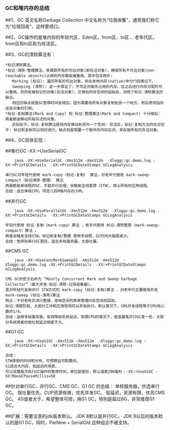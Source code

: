 ﻿### GC和堆内存的总结

##1、GC 英文名称Garbage Collection 中文名称为“垃圾收集”，通常我们称它为“垃圾回收”，这样更顺口。

##2、GC操作的是堆内存的年轻代区、Eden区、from区、to区 、老年代区。from区和to区称为存活区。

##3、GC的清除算法有：

	*标记清除算法。
	*标记-清除-整理算法，来跟踪所有的可达对象(即存活对象)，确保所有不可达对象(non-reachable objects)占用的内存都能被重用。其中包含两步:
	   Marking (标记): 遍历所有的可达对象，并在本地内存(native)中分门别类记下。
	   Sweeping (清除): 这一步保证了，不可达对象所占用的内存，在之后进行内存分配时可以重用。将所有被标记的对象(存活对象)，迁移到内存空间的起始处，消除了标记-清除算法的缺点。
	   相应的缺点就是GC暂停时间会增加，因为需要将所有对象复制到另一个地方，然后修改指向这些对象的引用。
	*标记-复制算法(Mark and Copy) 和 标记-整理算法(Mark and Compact) 十分相似: 两者都会移动所有存活的对象。
	   区别在于，标记-复制算法是将内存移动到另外一个空间: 存活区。标记-复制方法的优点在于: 标记和复制可以同时进行。缺点则是需要一个额外的内存区间，来存放所有的存活对象。
##4、GC具体实现：

##串行GC -XX:+UseSerialGC
```log
	java -XX:+UseSerialGC -Xms512m -Xmx512m  -Xloggc:gc.demo.log -XX:+PrintGCDetails  -XX:+PrintGCDateStamps GCLogAnalysis
```
	串行GC对年轻代使用 mark-copy（标记-复制） 算法，对老年代使用 mark-sweep-compact（标记清除-整理） 算法
	两者都是单线程的GC，不能并行处理，会触发全线暂停（STW），停止所有的应用线程。
	总结：适合单核CPU，项目几百M堆内存的JVM。

##并行GC
```log
	java -XX:+UseParallelGC -Xms512m -Xmx512m  -Xloggc:gc.demo.log -XX:+PrintGCDetails  -XX:+PrintGCDateStamps GCLogAnalysis
```
	年轻代使用 标记-复制（mark-copy）算法 ，老年代使用 标记-清除整理（mark-sweep-compact）算法 。
	两者会触发全线STW，标记和复制/整理 使用多线程，GC时间大幅度减少。
	总结：暂停较串行GC更短，适合多核服务器，大吞吐量。

##CMS GC
```log
	java -XX:+UseConcMarkSweepGC -Xms512m -Xmx512m  -Xloggc:gc.demo.log -XX:+PrintGCDetails  -XX:+PrintGCDateStamps GCLogAnalysis
```
	CMS GC的官方名称为 “Mostly Concurrent Mark and Sweep Garbage Collector”（最大并发-标记-清除-垃圾收集器）。
	其对年轻代采用并行 STW方式的 mark-copy (标记-复制)算法 ，对老年代主要使用并发 mark-sweep (标记-清除)算法
	特点：不对老年区进行整理，使用空闲列表来管理内存空间的回收。
	标记-清楚阶段，大部分工作和应用现场可以并发执行。默认情况下，CMS并发线程等于CPU核心数的1/4。
	总结：适用多核服务器，有效降低系统延迟，有限CPU的情况下，吞度量笔并行GC差一些，大部分系统两者的吞吐和延迟相差不大。

##G1 GC
```log
	java -XX:+UseG1GC -Xms512m -Xmx512m  -Xloggc:gc.demo.log -XX:+PrintGCDetails  -XX:+PrintGCDateStamps GCLogAnalysis
```
	总结：
	STW停顿的时间和分布，可预期且可配置的。
	G1适合大内存，低延迟的场景。
	可以设置每次执行GC操作的暂停时间，单位是毫秒，默认值是200毫秒：-XX:+UseG1GC -XX:MaxGCPauseMillis=50    

##针对串行GC、并行GC、CMS GC、G1 GC 的总结：
	单核服务器，优选串行GC。
	吞吐量优先，CUP资源有限，优先并发GC。
	低延迟，资源有限，优先CMS GC。
	4G或者大于，希望整体可控，用G1 GC。特别是超过8G，非常推荐G1 GC。

##扩展：需要注意的jdk版本默认。
	JDK 8默认是并行GC。
	JDK 9以后的版本默认的是G1 GC，同时，ParNew + SerialOld 这种组合不被支持。






